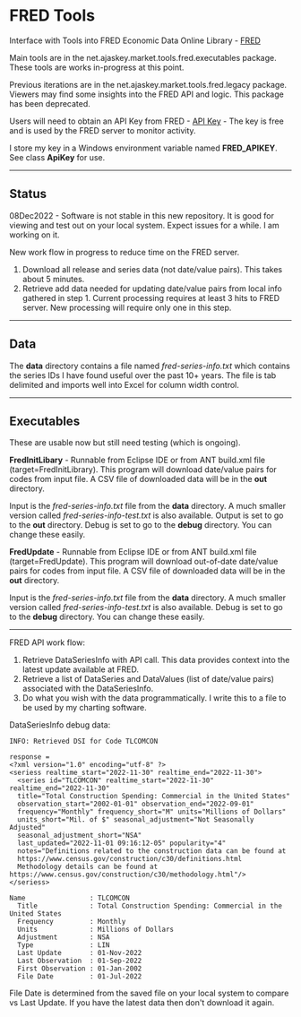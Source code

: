 # FRED Tools
 Interface with Tools into FRED Economic Data Online Library - [FRED](https://fred.stlouisfed.org)
 
 Main tools are in the net.ajaskey.market.tools.fred.executables package. These tools are works in-progress at this point.
 
 Previous iterations are in the net.ajaskey.market.tools.fred.legacy package. Viewers may find some insights into the FRED API and logic. This package has been deprecated.
 
 Users will need to obtain an API Key from FRED - [API Key](https://fred.stlouisfed.org/docs/api/api_key.html) - The key is free and is used by the FRED server to monitor activity.
 
 I store my key in a Windows environment variable named **FRED_APIKEY**. See class **ApiKey** for use.
 
---
 
## Status
 
 08Dec2022 - Software is not stable in this new repository. It is good for viewing and test out on your local system. Expect issues for a while.
 I am working on it. 
 
 New work flow in progress to reduce time on the FRED server.
 
 1. Download all release and series data (not date/value pairs). This takes about 5 minutes.
 2. Retrieve add data needed for updating date/value pairs from local info gathered in step 1. Current processing requires at least 3 hits to FRED server. New processing will require only one in this step.
 
---
 
## Data

 The **data** directory contains a file named *fred-series-info.txt* which contains the series IDs I have found useful over the past 10+ years. The file is tab delimited and imports well into Excel for column width control.
 
---
 
## Executables

 These are usable now but still need testing (which is ongoing).
 
 **FredInitLibary** - Runnable from Eclipse IDE or from ANT build.xml file (target=FredInitLibrary). This program will download date/value pairs for codes from input file. A CSV file of downloaded data will be in the **out** directory. 
 
 Input is the *fred-series-info.txt* file from the **data** directory. A much smaller version called *fred-series-info-test.txt* is also available.
 Output is set to go to the **out** directory.
 Debug is set to go to the **debug** directory.
 You can change these easily.
 
 **FredUpdate** - Runnable from Eclipse IDE or from ANT build.xml file (target=FredUpdate). This program will download out-of-date date/value pairs for codes from input file. A CSV file of downloaded data will be in the **out** directory. 
 
 Input is the *fred-series-info.txt* file from the **data** directory. A much smaller version called *fred-series-info-test.txt* is also available.
 Debug is set to go to the **debug** directory.
 You can change these easily.
 
---
 
 FRED API work flow:
 
 1. Retrieve DataSeriesInfo with API call. This data provides context into the latest update available at FRED.
 2. Retrieve a list of DataSeries and DataValues (list of date/value pairs) associated with the DataSeriesInfo.
 3. Do what you wish with the data programmatically. I write this to a file to be used by my charting software.
 
 DataSeriesInfo debug data:
 
    INFO: Retrieved DSI for Code TLCOMCON

    response =
    <?xml version="1.0" encoding="utf-8" ?>
    <seriess realtime_start="2022-11-30" realtime_end="2022-11-30">
      <series id="TLCOMCON" realtime_start="2022-11-30" realtime_end="2022-11-30" 
      title="Total Construction Spending: Commercial in the United States" 
      observation_start="2002-01-01" observation_end="2022-09-01" 
      frequency="Monthly" frequency_short="M" units="Millions of Dollars" 
      units_short="Mil. of $" seasonal_adjustment="Not Seasonally Adjusted" 
      seasonal_adjustment_short="NSA" 
      last_updated="2022-11-01 09:16:12-05" popularity="4" 
      notes="Definitions related to the construction data can be found at     
      https://www.census.gov/construction/c30/definitions.html
      Methodology details can be found at https://www.census.gov/construction/c30/methodology.html"/>
    </seriess>
    
    Name                : TLCOMCON
      Title             : Total Construction Spending: Commercial in the United States
      Frequency         : Monthly
      Units             : Millions of Dollars
      Adjustment        : NSA
      Type              : LIN
      Last Update       : 01-Nov-2022
      Last Observation  : 01-Sep-2022
      First Observation : 01-Jan-2002
      File Date         : 01-Jul-2022

File Date is determined from the saved file on your local system to compare vs Last Update. If you have the latest data then don't download it again.
